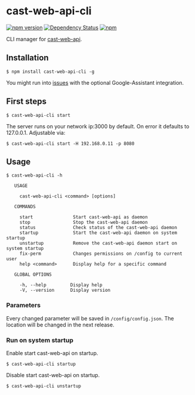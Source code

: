 # cast-web-api-cli
[![npm version](https://badge.fury.io/js/cast-web-api-desktop.svg)](https://badge.fury.io/js/cast-web-api-desktop)
[![Dependency Status](https://img.shields.io/david/vervallsweg/cast-web-api-desktop.svg)](https://david-dm.org/vervallsweg/cast-web-api-desktop)
[![npm](https://img.shields.io/npm/dm/cast-web-api-desktop.svg?maxAge=2592000)]()

CLI manager for [cast-web-api](https://github.com/vervallsweg/cast-web-api).

## Installation
	$ npm install cast-web-api-cli -g

You might run into [issues](https://github.com/vervallsweg/cast-web-api/issues/79) with the optional Google-Assistant integration.

## First steps
    $ cast-web-api-cli start

The server runs on your network ip:3000 by default. On error it defaults to 127.0.0.1. Adjustable via:

	$ cast-web-api-cli start -H 192.168.0.11 -p 8080

## Usage

    $ cast-web-api-cli -h
    
       USAGE
    
         cast-web-api-cli <command> [options]
    
       COMMANDS
    
         start               Start cast-web-api as daemon           
         stop                Stop the cast-web-api daemon           
         status              Check status of the cast-web-api daemon
         startup             Start the cast-web-api daemon on system startup      
         unstartup           Remove the cast-web-api daemon start on system startup
         fix-perm            Changes permissions on /config to current user
         help <command>      Display help for a specific command    
    
       GLOBAL OPTIONS
    
         -h, --help         Display help                                      
         -V, --version      Display version

### Parameters

Every changed parameter will be saved in `/config/config.json`. The location will be changed in the next release.

### Run on system startup

Enable start cast-web-api on startup.

    $ cast-web-api-cli startup
    
Disable start cast-web-api on startup.

    $ cast-web-api-cli unstartup
